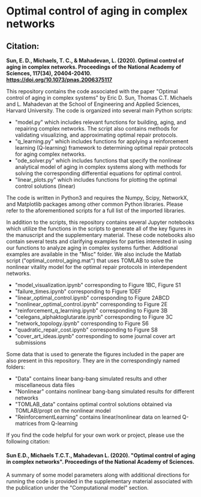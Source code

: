 # Optimal control of aging in complex networks

## Citation:

**Sun, E. D., Michaels, T. C., & Mahadevan, L. (2020). Optimal control of aging in complex networks. Proceedings of the National Academy of Sciences, 117(34), 20404-20410. https://doi.org/10.1073/pnas.2006375117**

This repository contains the code associated with the paper "Optimal control of aging in complex systems" by Eric D. Sun, Thomas C.T. Michaels and L. Mahadevan at the School of Engineering and Applied Sciences, Harvard University. The code is organized into several main Python scripts:
- "model.py" which includes relevant functions for building, aging, and repairing complex networks. The script also contains methods for validating visualizing, and approximating optimal repair protocols.
- "q_learning.py" which includes functions for applying a reinforcement learning (Q-learning) framework to determining optimal repair protocols for aging complex networks.
- "ode_solver.py" which includes functions that specify the nonlinear analytical model of aging in complex systems along with methods for solving the corresponding differential equations for optimal control.
- "linear_plots.py" which includes functions for plotting the optimal control solutions (linear)

The code is written in Python3 and requires the Numpy, Scipy, NetworkX, and Matplotlib packages among other common Python libraries. Please refer to the aforementioned scripts for a full list of the imported libraries.

In addition to the scripts, this repository contains several Jupyter notebooks which utilize the functions in the scripts to generate all of the key figures in the manuscript and the supplementary material. These code notebooks also contain several tests and clarifying examples for parties interested in using our functions to analyze aging in complex systems further. Additional examples are available in the "Misc" folder. We also include the Matlab script ("optimal_control_aging.mat") that uses TOMLAB to solve the nonlinear vitality model for the optimal repair protocols in interdependent networks.
- "model_visualization.ipynb" corresponding to Figure 1BC, Figure S1
- "failure_times.ipynb" corresponding to Figure 1DEF
- "linear_optimal_control.ipynb" corresponding to Figure 2ABCD
- "nonlinear_optimal_control.ipynb" corresponding to Figure 2E
- "reinforcement_q_learning.ipynb" corresponding to Figure 3B
- "celegans_alphaktoglutarate.ipynb" corresponding to Figure 3C
- "network_topology.ipynb" corresponding to Figure S6
- "quadratic_repair_cost.ipynb" corresponding to Figure S8
- "cover_art_ideas.ipynb" corresponding to some journal cover art submissions

Some data that is used to generate the figures included in the paper are also present in this repository. They are in the correspondingly named folders:
- "Data" contains linear bang-bang simulated results and other miscellaneous data files
- "Nonlinear" contains nonlinear bang-bang simulated results for different networks
- "TOMLAB_data" contains optimal control solutions obtained via TOMLAB/propt on the nonlinear model
- "ReinforcementLearning" contains linear/nonlinear data on learned Q-matrices from Q-learning

If you find the code helpful for your own work or project, please use the following citation:

#### Sun E.D., Michaels T.C.T., Mahadevan L. (2020). "Optimal control of aging in complex networks". Proceedings of the National Academy of Sciences.

A summary of some model parameters along with additional directions for running the code is provided in the supplementary material associated with the publication under the "Computational model" section.
